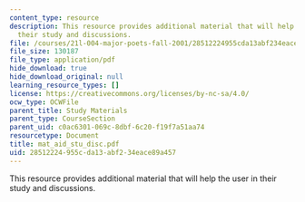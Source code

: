 ```yaml
---
content_type: resource
description: This resource provides additional material that will help the user in
  their study and discussions.
file: /courses/21l-004-major-poets-fall-2001/28512224955cda13abf234eace89a457_mat_aid_stu_disc.pdf
file_size: 130187
file_type: application/pdf
hide_download: true
hide_download_original: null
learning_resource_types: []
license: https://creativecommons.org/licenses/by-nc-sa/4.0/
ocw_type: OCWFile
parent_title: Study Materials
parent_type: CourseSection
parent_uid: c0ac6301-069c-8dbf-6c20-f19f7a51aa74
resourcetype: Document
title: mat_aid_stu_disc.pdf
uid: 28512224-955c-da13-abf2-34eace89a457
---
```

This resource provides additional material that will help the user in their study and discussions.